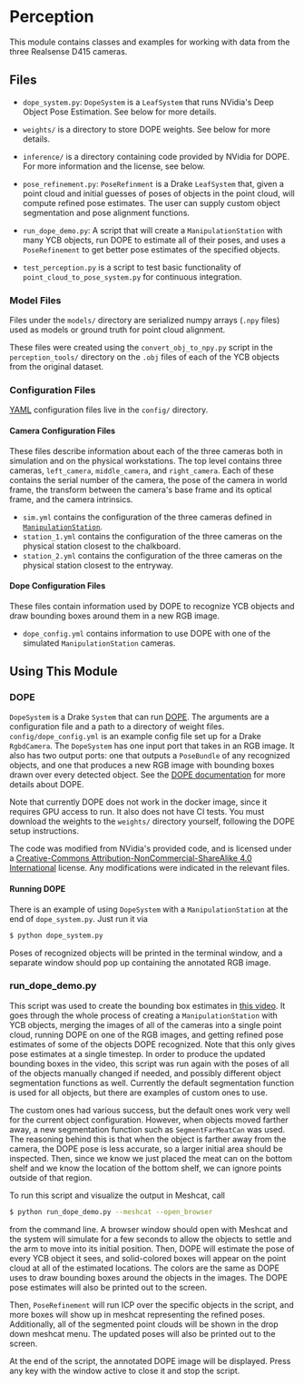 # Perception

This module contains classes and examples for working with data from the three
Realsense D415 cameras.

## Files
- `dope_system.py`: `DopeSystem` is a `LeafSystem` that runs NVidia's Deep 
Object Pose Estimation. See below for more details.

- `weights/` is a directory to store DOPE weights. See below for more details.

- `inference/` is a directory containing code provided by NVidia for DOPE. For
more information and the license, see below.

- `pose_refinement.py`: `PoseRefinment` is a Drake `LeafSystem` that, given a
point cloud and initial guesses of poses of objects in the point cloud, will
compute refined pose estimates. The user can supply custom object
segmentation and pose alignment functions.

- `run_dope_demo.py`: A script that will create a `ManipulationStation` with
many YCB objects, run DOPE to estimate all of their poses, and uses a
`PoseRefinement` to get better pose estimates of the specified objects.

- `test_perception.py` is a script to test basic functionality of 
`point_cloud_to_pose_system.py` for continuous integration.

### Model Files
Files under the `models/` directory are serialized numpy arrays (`.npy` files) 
used as models or ground truth for point cloud alignment.

These files were created using the `convert_obj_to_npy.py` script in the
`perception_tools/` directory on the `.obj` files of each of the YCB objects 
from the original dataset.

### Configuration Files
[YAML](https://learn.getgrav.org/advanced/yaml) configuration files live in the 
`config/` directory.

#### Camera Configuration Files
These files describe information about each of the three cameras both in 
simulation and on the physical workstations. The top level contains three 
cameras, `left_camera`, `middle_camera`, and `right_camera`. Each of these 
contains the serial number of the camera, the pose of the camera in world 
frame, the transform between the camera's base frame and its optical frame, 
and the camera intrinsics.

- `sim.yml` contains the configuration of the three cameras defined in 
[`ManipulationStation`](
https://drake.mit.edu/doxygen_cxx/classdrake_1_1examples_1_1manipulation__station_1_1_manipulation_station.html).
- `station_1.yml` contains the configuration of the three cameras on the 
physical station closest to the chalkboard.
- `station_2.yml` contains the configuration of the three cameras on the 
physical station closest to the entryway.

#### Dope Configuration Files
These files contain information used by DOPE to recognize YCB objects and draw
bounding boxes around them in a new RGB image.

- `dope_config.yml` contains information to use DOPE with one of the simulated
`ManipulationStation` cameras.

## Using This Module

### DOPE
`DopeSystem` is a Drake `System` that can run 
[DOPE](https://github.com/NVlabs/Deep_Object_Pose). The arguments are a 
configuration file and a path to a directory of weight files. 
`config/dope_config.yml` is an example config file set up for a 
Drake `RgbdCamera`. The `DopeSystem` has one input port that takes in an RGB 
image. It also has two output ports: one that outputs a `PoseBundle` of any 
recognized objects, and one that produces a new RGB image with bounding boxes 
drawn over every detected object. See the 
[DOPE documentation](https://github.com/NVlabs/Deep_Object_Pose) for more 
details about DOPE.

Note that currently DOPE does not work in the docker image, since it requires 
GPU access to run. It also does not have CI tests. You must download the 
weights to the `weights/` directory yourself, following the DOPE setup 
instructions.

The code was modified from NVidia's provided code, and is licensed under a 
[Creative-Commons Attribution-NonCommercial-ShareAlike 4.0 International](
https://creativecommons.org/licenses/by-nc-sa/4.0/legalcode) license. Any 
modifications were indicated in the relevant files.

#### Running DOPE
There is an example of using `DopeSystem` with a `ManipulationStation` at the 
end of `dope_system.py`. Just run it via
```sh
$ python dope_system.py
```
Poses of recognized objects will be printed in the terminal window, and a 
separate window should pop up containing the annotated RGB image.

### run\_dope\_demo.py

This script was used to create the bounding box estimates in [this video](
https://youtu.be/zUS33rvbRsc). It goes through the whole process of creating a
`ManipulationStation` with YCB objects, merging the images of all of the cameras
into a single point cloud, running DOPE on one of the RGB images, and getting
refined pose estimates of some of the objects DOPE recognized. Note that this 
only gives pose estimates at a single timestep. In order to produce the updated
bounding boxes in the video, this script was run again with the poses of all of
the objects manually changed if needed, and possibly different object
segmentation functions as well. Currently the default segmentation function is
used for all objects, but there are examples of custom ones to use.

The custom ones had various success, but the default ones work very well for
the current object configuration. However, when objects moved farther away, a new
segmentation function such as `SegmentFarMeatCan` was used. The reasoning behind
this is that when the object is farther away from the camera, the DOPE pose is
less accurate, so a larger initial area should be inspected. Then, since we know
we just placed the meat can on the bottom shelf and we know the location of the
bottom shelf, we can ignore points outside of that region.

To run this script and visualize the output in Meshcat, call
```sh
$ python run_dope_demo.py --meshcat --open_browser
```
from the command line. A browser window should open with Meshcat and the system
will simulate for a few seconds to allow the objects to settle and the arm to
move into its initial position. Then, DOPE will estimate the pose of every YCB
object it sees, and solid-colored boxes will appear on the point cloud at all of
the estimated locations. The colors are the same as DOPE uses to draw bounding
boxes around the objects in the images. The DOPE pose estimates will also be
printed out to the screen.

Then, `PoseRefinement` will run ICP over the specific objects in the script, and
more boxes will show up in meshcat representing the refined poses. Additionally,
all of the segmented point clouds will be shown in the drop down meshcat menu.
The updated poses will also be printed out to the screen.

At the end of the script, the annotated DOPE image will be displayed. Press any
key with the window active to close it and stop the script.